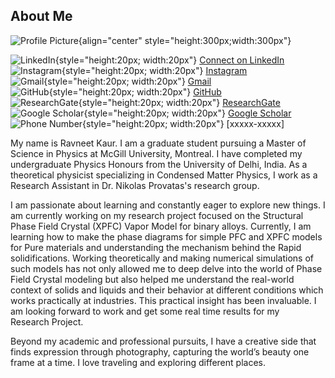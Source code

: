 ## About Me
![Profile Picture](media/Profile.jpg "Ravneet Kaur"){align="center" style="height:300px;width:300px"}

![LinkedIn](media/linkedin-logo.png){style="height:20px; width:20px"} [Connect on LinkedIn](https://www.linkedin.com/in/your-linkedin-username/)  
![Instagram](media/instagram-logo.png){style="height:20px; width:20px"} [Instagram](https://www.instagram.com/in/your-instagram-username/)  
![Gmail](media/gmail-logo.png){style="height:20px; width:20px"} [Gmail](https://www.gmail.com/in/your-gmail-username/)  
![GitHub](media/github-logo.png){style="height:20px; width:20px"} [GitHub](https://www.github.com/in/your-github-username/)  
![ResearchGate](media/researchgate-logo.png){style="height:20px; width:20px"} [ResearchGate](https://www.researchgate.com/in/your-researchgate-username/)  
![Google Scholar](media/googlescholar-logo.png){style="height:20px; width:20px"} [Google Scholar](https://www.googlescholar.com/in/your-googlescholar-username/)  
![Phone Number](media/phone.png){style="height:20px; width:20px"} [xxxxx-xxxxx]  


My name is Ravneet Kaur. I am a graduate student pursuing a Master of Science in Physics at McGill University, Montreal. I have completed my undergraduate Physics Honours from the University of Delhi, India. As a theoretical physicist specializing in Condensed Matter Physics, I work as a Research Assistant in Dr. Nikolas Provatas's research group. 


I am passionate about learning and constantly eager to explore new things. I am currently working on my research project focused on the Structural Phase Field Crystal (XPFC) Vapor Model for binary alloys. Currently, I am learning how to make the phase diagrams for simple PFC and XPFC models for Pure materials and understanding the mechanism behind the Rapid solidifications. Working theoretically and making numerical simulations of such models has not only allowed me to deep delve into the world of Phase Field Crystal modeling but also helped me understand the real-world context of solids and liquids and their behavior at different conditions which works practically at industries. This practical insight has been invaluable. I am looking forward to work and get some real time results for my Research Project.


Beyond my academic and professional pursuits, I have a creative side that finds expression through photography, capturing the world’s beauty one frame at a time. I love traveling and exploring different places. 


